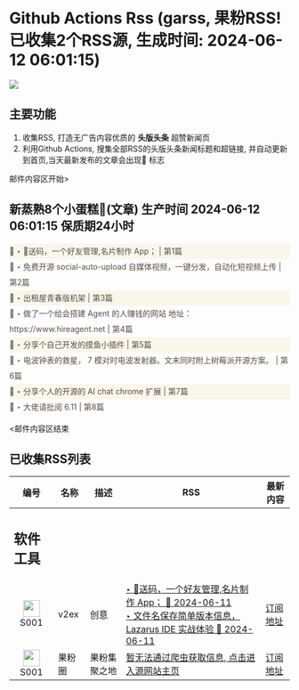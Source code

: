# Github Actions Rss (garss, 果粉RSS! 已收集2个RSS源, 生成时间: 2024-06-12 06:01:15)

![](https://cdn.jsdelivr.net/gh/xinkeji/garss/_media/ga-rss.png)



## 主要功能
1. 收集RSS, 打造无广告内容优质的 **头版头条** 超赞新闻页
2. 利用Github Actions, 搜集全部RSS的头版头条新闻标题和超链接, 并自动更新到首页,当天最新发布的文章会出现🌈 标志

邮件内容区开始>
<h2>新蒸熟8个小蛋糕🍰(文章) 生产时间 2024-06-12 06:01:15 保质期24小时</h2>

<div style='line-height:3;background-color:#FAF6EA;' ><a href='https://www.v2ex.com/t/1048412#reply19' style="line-height:2;text-decoration:none;display:block;color:#584D49;">🌈 ‣ 🥳送码，一个好友管理,名片制作 App； | 第1篇</a></div><div style='line-height:3;' ><a href='https://www.v2ex.com/t/1048537#reply10' style="line-height:2;text-decoration:none;display:block;color:#584D49;">🌈 ‣ 免费开源 social-auto-upload 自媒体视频，一键分发，自动化短视频上传 | 第2篇</a></div><div style='line-height:3;background-color:#FAF6EA;' ><a href='https://www.v2ex.com/t/1048560#reply18' style="line-height:2;text-decoration:none;display:block;color:#584D49;">🌈 ‣ 出租屋青春版机架 | 第3篇</a></div><div style='line-height:3;' ><a href='https://www.v2ex.com/t/1048634#reply4' style="line-height:2;text-decoration:none;display:block;color:#584D49;">🌈 ‣ 做了一个给会搭建 Agent 的人赚钱的网站 地址： https://www.hireagent.net | 第4篇</a></div><div style='line-height:3;background-color:#FAF6EA;' ><a href='https://www.v2ex.com/t/1048630#reply3' style="line-height:2;text-decoration:none;display:block;color:#584D49;">🌈 ‣ 分享个自己开发的摸鱼小插件 | 第5篇</a></div><div style='line-height:3;' ><a href='https://www.v2ex.com/t/1048584#reply5' style="line-height:2;text-decoration:none;display:block;color:#584D49;">🌈 ‣ 电波钟表的救星， 7 模对时电波发射器。文末同时附上树莓派开源方案。 | 第6篇</a></div><div style='line-height:3;background-color:#FAF6EA;' ><a href='https://www.v2ex.com/t/1048620#reply0' style="line-height:2;text-decoration:none;display:block;color:#584D49;">🌈 ‣ 分享个人的开源的 AI chat chrome 扩展 | 第7篇</a></div><div style='line-height:3;' ><a href='https://www.v2ex.com/t/1048586#reply0' style="line-height:2;text-decoration:none;display:block;color:#584D49;">🌈 ‣ 大佬请批阅 6.11 | 第8篇</a></div>

<邮件内容区结束

## 已收集RSS列表

| 编号 | 名称 | 描述 | RSS | 最新内容 |
| --- | --- | --- | --- | --- |
| <h2 id="软件工具">软件工具</h2> |  |   |  |  |
| <div id="S001" style="text-align: center;"><img src="https://cdn.jsdelivr.net/gh/zhaoolee/garss/_media/favicon/S001.png" width="30px" style="width:30px;height: auto;"/><br><span>S001</span></div> | v2ex | 创意 | [‣ 🥳送码，一个好友管理,名片制作 App； 🌈 2024-06-11](https://www.v2ex.com/t/1048412#reply19)<br/>[‣ 文件名保存简单版本信息， Lazarus IDE 实战体验 🌈 2024-06-11](https://www.v2ex.com/t/1048219#reply7) | [订阅地址](https://www.v2ex.com/feed/tab/creative.xml) |
| <div id="S001" style="text-align: center;"><img src="https://cdn.jsdelivr.net/gh/zhaoolee/garss/_media/favicon/S001.png" width="30px" style="width:30px;height: auto;"/><br><span>S001</span></div> | 果粉圈 | 果粉集聚之地 | [暂无法通过爬虫获取信息, 点击进入源网站主页](https://g0f.cn) | [订阅地址](https://g0f.cn/rss.xml) |



